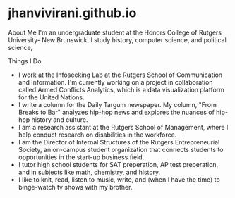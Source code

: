 # jhanvivirani.github.io

About Me
I'm an undergraduate student at the Honors College of Rutgers University- New Brunswick. I study history, computer science, and political science, 

Things I Do
  - I work at the Infoseeking Lab at the Rutgers School of Communication and Information. I'm currently working on a project in collaboration called Armed Conflicts Analytics, which is a data visualization platform for the United Nations.
  - I write a column for the Daily Targum newspaper. My column, "From Breaks to Bar" analyzes hip-hop news and explores the nuances of hip-hop history and culture.
  - I am a research assistant at the Rutgers School of Management, where I help conduct research on disabilities in the workforce.
  - I am the Director of Internal Structures of the Rutgers Entrepreneurial Society, an on-campus student organization that connects students to opportunities in the start-up business field.
  - I tutor high school students for SAT preperation, AP test preperation, and in subjects like math, chemistry, and history.
  - I like to knit, read, listen to music, write, and (when I have the time) to binge-watch tv shows with my brother.
